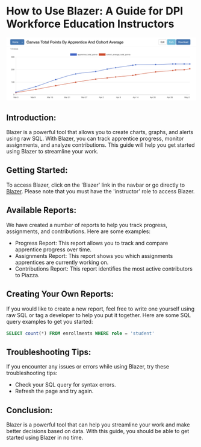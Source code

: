 # How to Use Blazer: A Guide for DPI Workforce Education Instructors

![](./images/blazer-canvas-cohort-avg.png)

## Introduction:
Blazer is a powerful tool that allows you to create charts, graphs, and alerts using raw SQL. With Blazer, you can track apprentice progress, monitor assignments, and analyze contributions. This guide will help you get started using Blazer to streamline your work.

## Getting Started:
To access Blazer, click on the 'Blazer' link in the navbar or go directly to [Blazer](https://dashboard.dpi.dev/blazer). Please note that you must have the 'instructor' role to access Blazer.

## Available Reports:
We have created a number of reports to help you track progress, assignments, and contributions. Here are some examples:

- Progress Report: This report allows you to track and compare apprentice progress over time.
- Assignments Report: This report shows you which assignments apprentices are currently working on.
- Contributions Report: This report identifies the most active contributors to Piazza.

## Creating Your Own Reports:
If you would like to create a new report, feel free to write one yourself using raw SQL or tag a developer to help you put it together. Here are some SQL query examples to get you started:

```sql
SELECT count(*) FROM enrollments WHERE role = 'student'
```

## Troubleshooting Tips:
If you encounter any issues or errors while using Blazer, try these troubleshooting tips:

- Check your SQL query for syntax errors.
- Refresh the page and try again.

## Conclusion:
Blazer is a powerful tool that can help you streamline your work and make better decisions based on data. With this guide, you should be able to get started using Blazer in no time.
